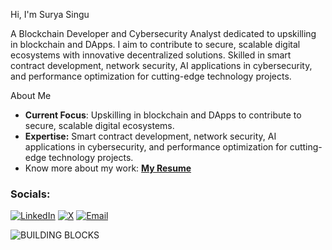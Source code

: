 Hi, I'm Surya Singu

A Blockchain Developer and Cybersecurity Analyst dedicated to upskilling in blockchain and DApps. I aim to contribute to secure, scalable digital ecosystems with innovative decentralized solutions. Skilled in smart contract development, network security, AI applications in cybersecurity, and performance optimization for cutting-edge technology projects.

About Me

* **Current Focus**: Upskilling in blockchain and DApps to contribute to secure, scalable digital ecosystems.
* **Expertise:** Smart contract development, network security, AI applications in cybersecurity, and performance optimization for cutting-edge technology projects.
* Know more about my work: [**My Resume**](https://drive.google.com/file/d/17gsgCERCzCgolFtfKvJwgQ1J_fXclzGM/view?usp=sharing.pdf)
### Socials:
[![LinkedIn](https://img.shields.io/badge/LinkedIn-0A66C2?style=for-the-badge&logo=linkedin&logoColor=white)](https://www.linkedin.com/in/contactsuryasingu)
[![X](https://img.shields.io/badge/X-000000?style=for-the-badge&logo=x&logoColor=white)](https://https://x.com/surya_singu)
[![Email](https://img.shields.io/badge/Email-D14836?style=for-the-badge&logo=gmail&logoColor=white)](mailto:suryasingu008@gmail.com)

![BUILDING BLOCKS](block.gif)
